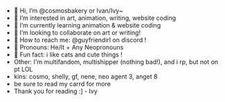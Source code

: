 - 🎀 Hi, I’m @cosmosbakery or Ivan/Ivy~
- 🍓 I’m interested in art, animation, writing, website coding
- 🥐 I’m currently learning animation & website coding
- 💞️ I’m looking to collaborate on art or writing!
- 🍫 How to reach me: @guyfriendirl on discord !
- 💌 Pronouns: He/It + Any Neopronouns
- 🩷 Fun fact: i like cats and cute things !
- Other: I'm multifandom, multishipper (nothing bad!), and i rp, but not on pt LOL
- kins: cosmo, shelly, gf, nene, neo agent 3, anget 8
- be sure to read my carrd for more
- Thank you for reading :] - Ivy
